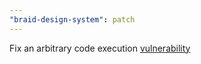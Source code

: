 ```yaml
---
"braid-design-system": patch
---
```


Fix an arbitrary code execution [vulnerability](https://github.com/seek-oss/braid-design-system/security/dependabot/25)
